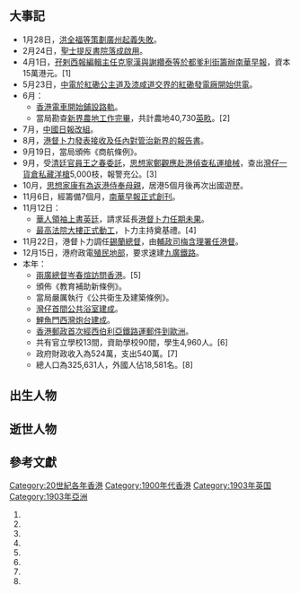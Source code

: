 ## 大事記

  - 1月28日，[洪全福等策劃](../Page/洪全福.md "wikilink")[廣州起義失敗](https://zh.wikipedia.org/wiki/廣州起義 "wikilink")。
  - 2月24日，[聖士提反書院落成啟用](../Page/聖士提反書院.md "wikilink")。
  - 4月1日，[孖剌西報編輯主任](https://zh.wikipedia.org/wiki/孖剌西報 "wikilink")[克寧漢與](https://zh.wikipedia.org/wiki/克寧漢 "wikilink")[謝纘泰等於](../Page/謝纘泰.md "wikilink")[都爹利街籌辦](../Page/都爹利街.md "wikilink")[南華早報](../Page/南華早報.md "wikilink")，資本15萬港元。\[1\]
  - 5月23日，[中電於](https://zh.wikipedia.org/wiki/中電 "wikilink")[紅磡](../Page/紅磡.md "wikilink")[公主道及](../Page/公主道.md "wikilink")[漆咸道交界的](../Page/漆咸道.md "wikilink")[紅磡發電廠開始供電](https://zh.wikipedia.org/wiki/紅磡發電廠 "wikilink")。
  - 6月：
      - [香港電車開始鋪設路軌](../Page/香港電車.md "wikilink")。
      - 當局勘查[新界農地工作完畢](../Page/新界.md "wikilink")，共計農地40,730[英畂](https://zh.wikipedia.org/wiki/英畂 "wikilink")。\[2\]
  - 7月，[中國日報改組](../Page/中國日報_\(香港\).md "wikilink")。
  - 8月，[港督](https://zh.wikipedia.org/wiki/港督 "wikilink")[卜力發表接收及任內對管治](../Page/卜力.md "wikilink")[新界的報告書](../Page/新界.md "wikilink")。
  - 9月19日，當局頒佈《商航條例》。
  - 9月，受[清廷官員](https://zh.wikipedia.org/wiki/清廷 "wikilink")[王之春委託](../Page/王之春.md "wikilink")，[思想家](https://zh.wikipedia.org/wiki/思想家 "wikilink")[鄭觀應赴港偵查私運槍械](../Page/鄭觀應.md "wikilink")，查出[灣仔一貨倉私藏洋槍](../Page/灣仔.md "wikilink")5,000枝，報警充公。\[3\]
  - 10月，[思想家](https://zh.wikipedia.org/wiki/思想家 "wikilink")[康有為返港侍奉母親](https://zh.wikipedia.org/wiki/康有為 "wikilink")，居港5個月後再次出國遊歷。
  - 11月6日，經籌備7個月，[南華早報正式創刊](../Page/南華早報.md "wikilink")。
  - 11月12日：
      - [華人領袖上書](https://zh.wikipedia.org/wiki/華人 "wikilink")[英廷](https://zh.wikipedia.org/wiki/英廷 "wikilink")，請求延長[港督](https://zh.wikipedia.org/wiki/港督 "wikilink")[卜力任期未果](../Page/卜力.md "wikilink")。
      - [最高法院大樓正式動工](../Page/終審法院大樓.md "wikilink")，卜力主持奠基禮。\[4\]
  - 11月22日，港督卜力調任[錫蘭總督](https://zh.wikipedia.org/wiki/錫蘭 "wikilink")，由[輔政司](https://zh.wikipedia.org/wiki/輔政司 "wikilink")[梅含理署任港督](../Page/梅含理.md "wikilink")。
  - 12月15日，港府政電[殖民地部](../Page/殖民地部.md "wikilink")，要求速建[九廣鐵路](../Page/九廣鐵路.md "wikilink")。
  - 本年：
      - [兩廣總督](../Page/兩廣總督.md "wikilink")[岑春煊訪問香港](../Page/岑春煊.md "wikilink")。\[5\]
      - 頒佈《教育補助新條例》。
      - 當局嚴厲執行《公共衛生及建築條例》。
      - [灣仔首間公共浴室建成](../Page/灣仔.md "wikilink")。
      - [鯉魚門](../Page/鯉魚門.md "wikilink")[西灣炮台建成](https://zh.wikipedia.org/wiki/西灣炮台 "wikilink")。
      - [香港郵政首次經](../Page/香港郵政.md "wikilink")[西伯利亞鐵路運郵件到](../Page/西伯利亞鐵路.md "wikilink")[歐洲](https://zh.wikipedia.org/wiki/歐洲 "wikilink")。
      - 共有官立學校13間，資助學校90間，學生4,960人。\[6\]
      - 政府財政收入為524萬，支出540萬。\[7\]
      - 總人口為325,631人，外國人佔18,581名。\[8\]

## 出生人物

## 逝世人物

## 參考文獻

[Category:20世紀各年香港](https://zh.wikipedia.org/wiki/Category:20世紀各年香港 "wikilink")
[Category:1900年代香港](https://zh.wikipedia.org/wiki/Category:1900年代香港 "wikilink")
[Category:1903年英国](https://zh.wikipedia.org/wiki/Category:1903年英国 "wikilink")
[Category:1903年亞洲](https://zh.wikipedia.org/wiki/Category:1903年亞洲 "wikilink")

1.
2.
3.
4.
5.
6.

7.
8.